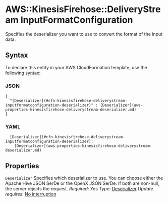 # AWS::KinesisFirehose::DeliveryStream InputFormatConfiguration<a name="aws-properties-kinesisfirehose-deliverystream-inputformatconfiguration"></a>

Specifies the deserializer you want to use to convert the format of the input data\.

## Syntax<a name="aws-properties-kinesisfirehose-deliverystream-inputformatconfiguration-syntax"></a>

To declare this entity in your AWS CloudFormation template, use the following syntax:

### JSON<a name="aws-properties-kinesisfirehose-deliverystream-inputformatconfiguration-syntax.json"></a>

```
{
  "[Deserializer](#cfn-kinesisfirehose-deliverystream-inputformatconfiguration-deserializer)" : [Deserializer](aws-properties-kinesisfirehose-deliverystream-deserializer.md)
}
```

### YAML<a name="aws-properties-kinesisfirehose-deliverystream-inputformatconfiguration-syntax.yaml"></a>

```
  [Deserializer](#cfn-kinesisfirehose-deliverystream-inputformatconfiguration-deserializer):
    [Deserializer](aws-properties-kinesisfirehose-deliverystream-deserializer.md)
```

## Properties<a name="aws-properties-kinesisfirehose-deliverystream-inputformatconfiguration-properties"></a>

`Deserializer`  <a name="cfn-kinesisfirehose-deliverystream-inputformatconfiguration-deserializer"></a>
Specifies which deserializer to use\. You can choose either the Apache Hive JSON SerDe or the OpenX JSON SerDe\. If both are non\-null, the server rejects the request\.
*Required*: Yes
*Type*: [Deserializer](aws-properties-kinesisfirehose-deliverystream-deserializer.md)
*Update requires*: [No interruption](https://docs.aws.amazon.com/AWSCloudFormation/latest/UserGuide/using-cfn-updating-stacks-update-behaviors.html#update-no-interrupt)
